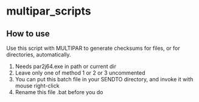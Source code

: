 # multipar_scripts

## How to use

Use this script with MULTIPAR to generate checksums for files, or for directories, automatically.
1. Needs par2j64.exe in path or current dir
2. Leave only one of method 1 or 2 or 3 uncommented
3. You can put this batch file in your SENDTO directory, and invoke it with mouse right-click
4. Rename this file .bat before you do
